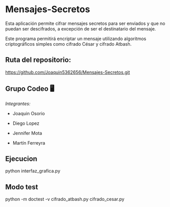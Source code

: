 # Mensajes-Secretos
Esta aplicación permite cifrar mensajes secretos para ser enviados y que no
puedan ser descifrados, a excepción de ser el destinatario del mensaje.

Este programa permitirá encriptar un mensaje utilizando algoritmos criptográficos simples como cifrado César y cifrado Atbash.

## Ruta del repositorio:
https://github.com/Joaquin5362656/Mensajes-Secretos.git

## Grupo Codeo 🖥️

*Integrantes:*

- Joaquin Osorio

- Diego Lopez

- Jennifer Mota

- Martín Ferreyra

## Ejecucion

python interfaz_grafica.py

## Modo test

python -m doctest -v cifrado_atbash.py cifrado_cesar.py
